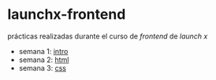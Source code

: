# launchx-frontend

prácticas realizadas durante el curso de _frontend_ de _launch x_
- semana 1: [intro](1%20-%20intro/)
- semana 2: [html](2%20-%20html/)
- semana 3: [css](3%20-%20css/)
